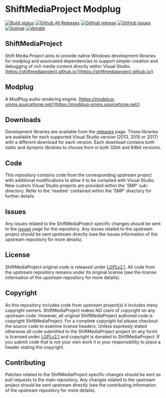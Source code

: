ShiftMediaProject Modplug
=============
[![Build status](https://ci.appveyor.com/api/projects/status/d0xwk401cbskdj6d?svg=true)](https://ci.appveyor.com/project/Sibras/modplug)
[![Github All Releases](https://img.shields.io/github/downloads/ShiftMediaProject/modplug/total.svg)](https://github.com/ShiftMediaProject/modplug/releases)
[![GitHub release](https://img.shields.io/github/release/ShiftMediaProject/modplug.svg)](https://github.com/ShiftMediaProject/modplug/releases/latest)
[![GitHub issues](https://img.shields.io/github/issues/ShiftMediaProject/modplug.svg)](https://github.com/ShiftMediaProject/modplug/issues)
[![license](https://img.shields.io/github/license/ShiftMediaProject/modplug.svg)](https://github.com/ShiftMediaProject/modplug)
[![donate](https://img.shields.io/badge/donate-link-brightgreen.svg)](https://shiftmediaproject.github.io/8-donate/)
## ShiftMediaProject

Shift Media Project aims to provide native Windows development libraries for modplug and associated dependencies to support simpler creation and debugging of rich media content directly within Visual Studio. [https://shiftmediaproject.github.io/](https://shiftmediaproject.github.io/)

## Modplug

A ModPlug audio rendering engine. [https://modplug-xmms.sourceforge.net/](https://modplug-xmms.sourceforge.net/)

## Downloads

Development libraries are available from the [releases](https://github.com/ShiftMediaProject/modplug/releases) page. These libraries are available for each supported Visual Studio version (2013, 2015 or 2017) with a different download for each version. Each download contains both static and dynamic libraries to choose from in both 32bit and 64bit versions.

## Code

This repository contains code from the corresponding upstream project with additional modifications to allow it to be compiled with Visual Studio. New custom Visual Studio projects are provided within the 'SMP' sub-directory. Refer to the 'readme' contained within the 'SMP' directory for further details.

## Issues

Any issues related to the ShiftMediaProject specific changes should be sent to the [issues](https://github.com/ShiftMediaProject/modplug/issues) page for the repository. Any issues related to the upstream project should be sent upstream directly (see the issues information of the upstream repository for more details).

## License

ShiftMediaProject original code is released under [LGPLv2.1](https://www.gnu.org/licenses/lgpl-2.1.html). All code from the upstream repository remains under its original license (see the license information of the upstream repository for more details).

## Copyright

As this repository includes code from upstream project(s) it includes many copyright owners. ShiftMediaProject makes NO claim of copyright on any upstream code. However, all original ShiftMediaProject authored code is copyright ShiftMediaProject. For a complete copyright list please checkout the source code to examine license headers. Unless expressly stated otherwise all code submitted to the ShiftMediaProject project (in any form) is licensed under [LGPLv2.1](https://www.gnu.org/licenses/lgpl-2.1.html) and copyright is donated to ShiftMediaProject. If you submit code that is not your own work it is your responsibility to place a header stating the copyright.

## Contributing

Patches related to the ShiftMediaProject specific changes should be sent as pull requests to the main repository. Any changes related to the upstream project should be sent upstream directly (see the contributing information of the upstream repository for more details).
